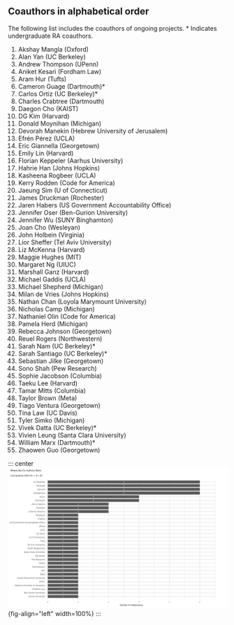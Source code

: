 ## Coauthors in alphabetical order

The following list includes the coauthors of ongoing projects. * Indicates undergraduate RA coauthors. 

1. Akshay Mangla (Oxford)
1. Alan Yan (UC Berkeley)
1. Andrew Thompson (UPenn)
1. Aniket Kesari (Fordham Law)
1. Aram Hur (Tufts)
1. Cameron Guage (Dartmouth)*
1. Carlos Ortiz (UC Berkeley)*
1. Charles Crabtree (Dartmouth)
1. Daegon Cho (KAIST)
1. DG Kim (Harvard)
1. Donald Moynihan (Michigan)
1. Devorah Manekin (Hebrew University of Jerusalem)
1. Efrén Pérez (UCLA)
1. Eric Giannella (Georgetown)
1. Emily Lin (Harvard)
1. Florian Keppeler (Aarhus University)
1. Hahrie Han (Johns Hopkins)
1. Kasheena Rogbeer (UCLA)
1. Kerry Rodden (Code for America)
1. Jaeung Sim (U of Connecticut)
1. James Druckman (Rochester)
1. Jaren Habers (US Government Accountability Office)
1. Jennifer Oser (Ben-Gurion University)
1. Jennifer Wu (SUNY Binghamton)
1. Joan Cho (Wesleyan)
1. John Holbein (Virginia)
1. Lior Sheffer (Tel Aviv University)
1. Liz McKenna (Harvard)
1. Maggie Hughes (MIT)
1. Margaret Ng (UIUC)
1. Marshall Ganz (Harvard)
1. Michael Gaddis (UCLA)
1. Michael Shepherd (Michigan)
1. Milan de Vries (Johns Hopkins)
1. Nathan Chan (Loyola Marymount University)
1. Nicholas Camp (Michigan)
1. Nathaniel Olin (Code for America)
1. Pamela Herd (Michigan)
1. Rebecca Johnson (Georgetown)
1. Reuel Rogers (Northwestern)
1. Sarah Nam (UC Berkeley)*
1. Sarah Santiago (UC Berkeley)*
1. Sebastian Jilke (Georgetown)
1. Sono Shah (Pew Research)
1. Sophie Jacobson (Columbia)
1. Taeku Lee (Harvard)
1. Tamar Mitts (Columbia)
1. Taylor Brown (Meta)
1. Tiago Ventura (Georgetown)
1. Tina Law (UC Davis)
1. Tyler Simko (Michigan)
1. Vivek Datta (UC Berkeley)*
1. Vivien Leung (Santa Clara University)
1. William Marx (Dartmouth)*
1. Zhaowen Guo (Georgetown)

::: center
![](https://raw.githubusercontent.com/jaeyk/jaeyk.github.io/main/community_building/coauthors.png){fig-align="left" width=100%}
:::

